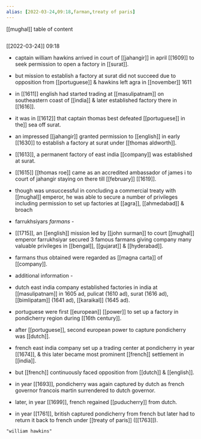 ```yaml
---
alias: [2022-03-24,09:18,farman,treaty of paris]
---
```

[[mughal]]
table of content
```toc
```

[[2022-03-24]] 09:18
- captain william hawkins arrived in court of [[jahangir]] in april [[1609]] to seek permission to open a factory in [[surat]].
- but mission to establish a factory at surat did not succeed due to opposition from [[portuguese]] & hawkins left agra in [[november]] 1611
- in [[1611]] english had started trading at [[masulipatnam]] on southeastern coast of [[india]] & later established factory there in [[1616]].
- it was in [[1612]] that captain thomas best defeated [[portuguese]] in the]] sea off surat.
- an impressed [[jahangir]] granted permission to [[english]] in early [[1630]] to establish a factory at surat under [[thomas aldworth]].
- [[1613]], a permanent factory of east india [[company]] was established at surat.
- [[1615]] [[thomas roe]] came as an accredited ambassador of james i to court of jahangir staying on there till [[february]] [[1619]].
- though was unsuccessful in concluding a commercial treaty with [[mughal]] emperor, he was able to secure a number of privileges including permission to set up factories at [[agra]], [[ahmedabad]] & broach

- farrukhsiyars *farmans* -
- [[1715]], an [[english]] mission led by [[john surman]] to court [[mughal]] emperor farrukhsiyar secured 3 famous farmans giving company many valuable privileges in [[bengal]], [[gujarat]] & [[hyderabad]].
- farmans thus obtained were regarded as [[magna carta]] of [[company]].

- additional information -
- dutch east india company established factories in india at [[masulipatnam]] in 1605 ad, pulicat (1610 ad), surat (1616 ad), [[bimlipatam]] (1641 ad), [[karaikal]] (1645 ad).
- portuguese were first [[european]] [[power]] to set up a factory in pondicherry region during [[16th century]].
- after [[portuguese]], second european power to capture pondicherry was [[dutch]].
- french east india company set up a trading center at pondicherry in year [[1674]], & this later became most prominent [[french]] settlement in [[india]].
- but [[french]] continuously faced opposition from [[dutch]] & [[english]].
- in year [[1693]], pondicherry was again captured by dutch as french governor francois martin surrendered to dutch governor.
- later, in year [[1699]], french regained [[puducherry]] from dutch.
- in year [[1761]], british captured pondicherry from french but later had to return it back to french under [[treaty of paris]] ([[1763]]).
```query
"william hawkins"
```
